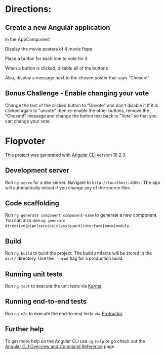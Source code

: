 
# Directions:

## Create a new Angular application
In the AppComponent

Display the movie posters of 4 movie flops

Place a button for each one to vote for it

When a button is clicked, disable all of the buttons

Also, display a message next to the chosen poster that says "Chosen!"

## Bonus Challenge - Enable changing your vote
Change the text of the clicked button to "Unvote" and don't disable it
If it is clicked again to "unvote" then re-enable the other buttons, remove the "Chosen!" message and change the button text back to "Vote" so that you can change your vote.


# Flopvoter

This project was generated with [Angular CLI](https://github.com/angular/angular-cli) version 10.2.3.

## Development server

Run `ng serve` for a dev server. Navigate to `http://localhost:4200/`. The app will automatically reload if you change any of the source files.

## Code scaffolding

Run `ng generate component component-name` to generate a new component. You can also use `ng generate directive|pipe|service|class|guard|interface|enum|module`.

## Build

Run `ng build` to build the project. The build artifacts will be stored in the `dist/` directory. Use the `--prod` flag for a production build.

## Running unit tests

Run `ng test` to execute the unit tests via [Karma](https://karma-runner.github.io).

## Running end-to-end tests

Run `ng e2e` to execute the end-to-end tests via [Protractor](http://www.protractortest.org/).

## Further help

To get more help on the Angular CLI use `ng help` or go check out the [Angular CLI Overview and Command Reference](https://angular.io/cli) page.
